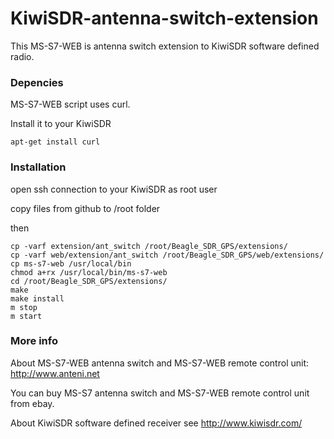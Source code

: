 # KiwiSDR-antenna-switch-extension

This MS-S7-WEB is antenna switch extension to KiwiSDR software defined radio.

### Depencies

MS-S7-WEB script uses curl.

Install it to your KiwiSDR

    apt-get install curl



### Installation

open ssh connection to your KiwiSDR as root user

copy files from github to /root folder

then

    cp -varf extension/ant_switch /root/Beagle_SDR_GPS/extensions/
    cp -varf web/extension/ant_switch /root/Beagle_SDR_GPS/web/extensions/
    cp ms-s7-web /usr/local/bin
    chmod a+rx /usr/local/bin/ms-s7-web
    cd /root/Beagle_SDR_GPS/extensions/
    make
    make install
    m stop
    m start
 
### More info

About MS-S7-WEB antenna switch and MS-S7-WEB remote control unit: http://www.anteni.net

You can buy MS-S7 antenna switch and MS-S7-WEB remote control unit from  ebay.

About KiwiSDR software defined receiver see http://www.kiwisdr.com/
